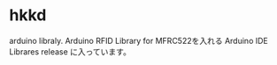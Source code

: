 # hkkd
arduino libraly. 
Arduino RFID Library for MFRC522を入れる
Arduino IDE Librares release に入っています。
